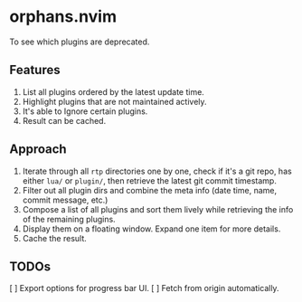 # <WIP> orphans.nvim
To see which plugins are deprecated.

## Features
1. List all plugins ordered by the latest update time. 
2. Highlight plugins that are not maintained actively.
3. It's able to Ignore certain plugins.
4. Result can be cached.

## Approach
1. Iterate through all `rtp` directories one by one, check if it's a git repo, has either `lua/` or `plugin/`, then retrieve the latest git commit timestamp.
2. Filter out all plugin dirs and combine the meta info (date time, name, commit message, etc.)
3. Compose a list of all plugins and sort them lively while retrieving the info of the remaining plugins.
4. Display them on a floating window. Expand one item for more details.
5. Cache the result.

## TODOs
[ ] Export options for progress bar UI.
[ ] Fetch from origin automatically.

